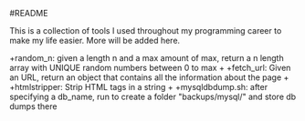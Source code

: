 #README

This is a collection of tools I used throughout my programming career to make my life easier. More will be added here.

+random_n: given a length n and a max amount of max, return a n length array with UNIQUE random numbers between 0 to max
+
+fetch_url: Given an URL, return an object that contains all the information about the page
+
+htmlstripper: Strip HTML tags in a string
+
+mysqldbdump.sh: after specifying a db_name, run to create a folder "backups/mysql/<DATE>" and store db dumps there

